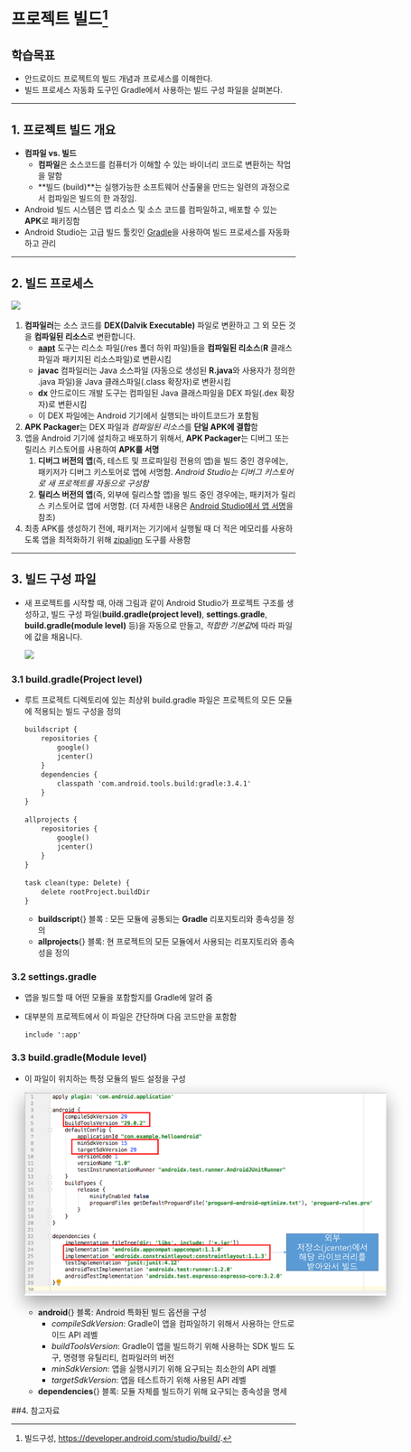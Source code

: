 <style> 
div.polaroid {
  	width: 640px;
  	box-shadow: 0 10px 30px 0 rgba(0, 0, 0, 0.2), 0 16px 30px 0 rgba(0, 0, 0, 0.19);
  	text-align: center;
	margin-bottom: 0.5cm;
}
</style>

# 프로젝트 빌드[^build]
## 학습목표
- 안드로이드 프로젝트의 빌드 개념과 프로세스를 이해한다.
- 빌드 프로세스 자동화 도구인 Gradle에서 사용하는  빌드 구성 파일을 살펴본다. 

---
<a name="1"></a>
## 1. 프로젝트 빌드 개요
- **컴파일 vs. 빌드**
	- **컴파일**은 소스코드를 컴퓨터가 이해할 수 있는 바이너리 코드로 변환하는  작업을  말함
	- **빌드 (build)**는 실행가능한 소프트웨어 산출물을 만드는 일련의 과정으로서 컴파일은 빌드의 한 과정임.
- Android 빌드 시스템은 앱 리소스 및 소스 코드를 컴파일하고, 배포할 수 있는 **APK**로 패키징함
- Android Studio는 고급 빌드 툴킷인 [Gradle](https://gradle.org/)을 사용하여 빌드 프로세스를 자동화하고 관리

---
<a name="2"></a>
## 2. 빌드 프로세스

<img src="https://developer.android.com/images/tools/studio/build-process_2x.png" width=400>


1. **컴파일러**는 소스 코드를 **DEX(Dalvik Executable)** 파일로 변환하고 그 외 모든 것을 **컴파일된 리소스**로 변환합니다. 
	- [**aapt**](https://developer.android.com/studio/command-line/aapt2) 도구는 리스소 파일(/res 폴더 하위 파일)들을 **컴파일된 리소스**(**R** 클래스파일과 패키지된 리소스파일)로 변환시킴
	- **javac** 컴파일러는 Java 소스파일 (자동으로 생성된 **R.java**와 사용자가 정의한 .java 파일)을 Java 클래스파일(.class 확장자)로 변환시킴
	- **dx** 안드로이드 개발 도구는 컴파일된 Java 클래스파일을 DEX 파일(.dex 확장자)로 변환시킴
	- 이 DEX 파일에는 Android 기기에서 실행되는 바이트코드가 포함됨
2. **APK Packager**는 DEX 파일과 *컴파일된 리소스*를 **단일 APK에 결합**함 
3. 앱을 Android 기기에 설치하고 배포하기 위해서, **APK Packager**는 디버그 또는 릴리스 키스토어를 사용하여 **APK를 서명**
	1. **디버그 버전의 앱**(즉, 테스트 및 프로파일링 전용의 앱)을 빌드 중인 경우에는, 패키저가 디버그 키스토어로 앱에 서명함. *Android Studio는 디버그 키스토어로 새 프로젝트를 자동으로 구성함*
	2. **릴리스 버전의 앱**(즉, 외부에 릴리스할 앱)을 빌드 중인 경우에는, 패키저가 릴리스 키스토어로 앱에 서명함. (더 자세한 내용은 [Android Studio에서 앱 서명](https://developer.android.com/studio/publish/app-signing#studio)을 참조)
4. 최종 APK를 생성하기 전에, 패키저는 기기에서 실행될 때 더 적은 메모리를 사용하도록 앱을 최적화하기 위해 [zipalign](https://developer.android.com/studio/command-line/zipalign) 도구를 사용함

---
<a name=""></a>
## 3. 빌드 구성 파일
- 새 프로젝트를 시작할 때, 아래 그림과 같이 Android Studio가 프로젝트 구조를 생성하고, 빌드 구성 파일(**build.gradle(project level)**, **settings.gradle**, **build.gradle(module level)** 등)을 자동으로 만들고, *적합한 기본값*에 따라 파일에 값을 채움니다.
	
	<img src="https://developer.android.com/images/tools/studio/project-structure_2x.png" width=200>

### 3.1 build.gradle(Project level)
- 루트 프로젝트 디렉토리에 있는 최상위 build.gradle 파일은 프로젝트의 모든 모듈에 적용되는 빌드 구성을 정의


	```
	buildscript {
	    repositories {
	        google()
	        jcenter()
	    }
	    dependencies {
	        classpath 'com.android.tools.build:gradle:3.4.1'
	    }
	}
	
	allprojects {
	    repositories {
	        google()
	        jcenter()
	    }
	}
	
	task clean(type: Delete) {
	    delete rootProject.buildDir
	}
	```
	- **buildscript**{} 블록 : 모든 모듈에 공통되는 **Gradle** 리포지토리와 종속성을 정의 
	- **allprojects**{} 블록: 현 프로젝트의 모든 모듈에서 사용되는 리포지토리와 종속성을 정의

### 3.2 settings.gradle
- 앱을 빌드할 때 어떤 모듈을 포함할지를 Gradle에 알려 줌
- 대부분의 프로젝트에서 이 파일은 간단하며 다음 코드만을 포함함

	```
	include ':app'
	```

	
### 3.3 build.gradle(Module level)
- 이 파일이 위치하는 특정 모듈의 빌드 설정을 구성

	<div class="polaroid">
		<img src="figure/build_gradle.png">
	</div>
	
	- **android**{} 블록: Android 특화된 빌드 옵션을 구성
		- *compileSdkVersion*: Gradle이 앱을 컴파일하기 위해서 사용하는 안드로이드 API 레벨
		- *buildToolsVersion*: Gradle이 앱을 빌드하기 위해 사용하는 SDK 빌드 도구, 명령행 유틸리티, 컴파일러의 버전 
		- *minSdkVersion*: 앱을 실행시키기 위해 요구되는 최소한의 API 레벨
		- *targetSdkVersion*: 앱을 테스트하기 위해 사용된 API 레벨
	- **dependencies**{} 블록: 모듈 자체를 빌드하기 위해 요구되는 종속성을 명세


	
##4. 참고자료
[^build]:  빌드구성, https://developer.android.com/studio/build/.